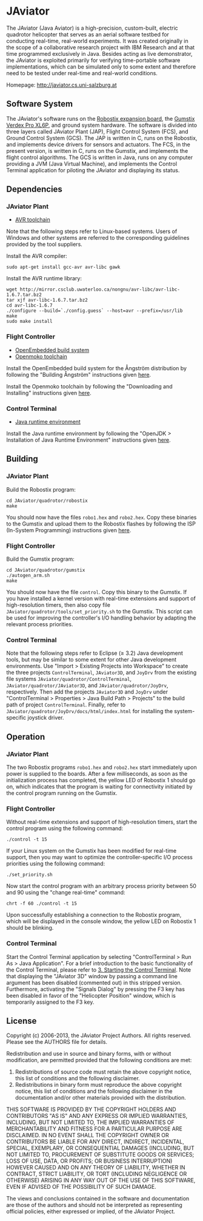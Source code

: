 # JAviator

The JAviator (Java Aviator) is a high-precision, custom-built, electric quadrotor helicopter that serves as an aerial software testbed for conducting real-time, real-world experiments. It was created originally in the scope of a collaborative research project with IBM Research and at that time programmed exclusively in Java. Besides acting as live demonstrator, the JAviator is exploited primarily for verifying time-portable software implementations, which can be simulated only to some extent and therefore need to be tested under real-time and real-world conditions.

Homepage: http://javiator.cs.uni-salzburg.at


## Software System

The JAviator's software runs on the [Robostix expansion board](https://www.gumstix.com/store/index.php?cPath=31), the [Gumstix Verdex Pro XL6P](https://www.gumstix.com/store/index.php?cPath=27), and ground system hardware. The software is divided into three layers called JAviator Plant (JAP), Flight Control System (FCS), and Ground Control System (GCS). The JAP is written in C, runs on the Robostix, and implements device drivers for sensors and actuators. The FCS, in the present version, is written in C, runs on the Gumstix, and implements the flight control algorithms. The GCS is written in Java, runs on any computer providing a JVM (Java Virtual Machine), and implements the Control Terminal application for piloting the JAviator and displaying its status.


## Dependencies

### JAviator Plant

* [AVR toolchain](http://docwiki.gumstix.org/index.php?title=Robostix_avr_gcc)

Note that the following steps refer to Linux-based systems. Users of Windows and other systems are referred to the corresponding guidelines provided by the tool suppliers.

Install the AVR compiler:

    sudo apt-get install gcc-avr avr-libc gawk

Install the AVR runtime library:

    wget http://mirror.csclub.uwaterloo.ca/nongnu/avr-libc/avr-libc-1.6.7.tar.bz2
    tar xjf avr-libc-1.6.7.tar.bz2
    cd avr-libc-1.6.7
    ./configure --build=`./config.guess` --host=avr --prefix=/usr/lib
    make
    sudo make install

### Flight Controller

* [OpenEmbedded build system](http://openembedded.org/wiki/Main_Page)
* [Openmoko toolchain](http://wiki.openmoko.org/wiki/Main_Page)

Install the OpenEmbedded build system for the Ångström distribution by following the "Building Ångström" instructions given [here](http://www.angstrom-distribution.org/building-angstrom).

Install the Openmoko toolchain by following the "Downloading and Installing" instructions given [here](http://wiki.openmoko.org/wiki/Toolchain).

### Control Terminal

* [Java runtime environment](http://openjdk.java.net/)

Install the Java runtime environment by following the "OpenJDK > Installation of Java Runtime Environment" instructions given [here](https://help.ubuntu.com/community/Java).


## Building

### JAviator Plant

Build the Robostix program:

    cd JAviator/quadrotor/robostix
    make

You should now have the files `robo1.hex` and `robo2.hex`. Copy these binaries to the Gumstix and upload them to the Robostix flashes by following the ISP (In-System Programming) instructions given [here](http://docwiki.gumstix.org/index.php?title=Robostix_gumstix_ISP).

### Flight Controller

Build the Gumstix program:

    cd JAviator/quadrotor/gumstix
    ./autogen_arm.sh
    make

You should now have the file `control`. Copy this binary to the Gumstix. If you have installed a kernel version with real-time extensions and support of high-resolution timers, then also copy file `JAviator/quadrotor/tools/set_priority.sh` to the Gumstix. This script can be used for improving the controller's I/O handling behavior by adapting the relevant process priorities.

### Control Terminal

Note that the following steps refer to Eclipse (&ge; 3.2) Java development tools, but may be similar to some extent for other Java development environments. Use "Import > Existing Projects into Workspace" to create the three projects `ControlTerminal`, `JAviator3D`, and `JoyDrv` from the existing file systems `JAviator/quadrotor/ControlTerminal`, `JAviator/quadrotor/JAviator3D`, and `JAviator/quadrotor/JoyDrv`, respectively. Then add the projects `JAviator3D` and `JoyDrv` under "ControlTerminal > Properties > Java Build Path > Projects" to the build path of project `ControlTerminal`. Finally, refer to `JAviator/quadrotor/JoyDrv/docs/html/index.html` for installing the system-specific joystick driver.


## Operation

### JAviator Plant

The two Robostix programs `robo1.hex` and `robo2.hex` start immediately upon power is supplied to the boards. After a few milliseconds, as soon as the initialization process has completed, the yellow LED of Robostix 1 should go on, which indicates that the program is waiting for connectivity initiated by the control program running on the Gumstix.

### Flight Controller

Without real-time extensions and support of high-resolution timers, start the control program using the following command:

    ./control -t 15

If your Linux system on the Gumstix has been modified for real-time support, then you may want to optimize the controller-specific I/O process priorities using the following command:

    ./set_priority.sh

Now start the control program with an arbitrary process priority between 50 and 90 using the "change real-time" command:

    chrt -f 60 ./control -t 15

Upon successfully establishing a connection to the Robostix program, which will be displayed in the console window, the yellow LED on Robostix 1 should be blinking.

### Control Terminal

Start the Control Terminal application by selecting "ControlTerminal > Run As > Java Application". For a brief introduction to the basic functionality of the Control Terminal, please refer to [3. Starting the Control Terminal](http://javiator.cs.uni-salzburg.at/releases/control_system_demo_software/how_to.html). Note that displaying the "JAviator 3D" window by passing a command line argument has been disabled (commented out) in this stripped version. Furthermore, activating the "Signals Dialog" by pressing the F3 key has been disabled in favor of the "Helicopter Position" window, which is temporarily assigned to the F3 key.


## License

Copyright (c) 2006-2013, the JAviator Project Authors.
All rights reserved. Please see the AUTHORS file for details.

Redistribution and use in source and binary forms, with or without
modification, are permitted provided that the following conditions are met:

1. Redistributions of source code must retain the above copyright notice, this
   list of conditions and the following disclaimer.
2. Redistributions in binary form must reproduce the above copyright notice,
   this list of conditions and the following disclaimer in the documentation
   and/or other materials provided with the distribution.

THIS SOFTWARE IS PROVIDED BY THE COPYRIGHT HOLDERS AND CONTRIBUTORS "AS IS" AND
ANY EXPRESS OR IMPLIED WARRANTIES, INCLUDING, BUT NOT LIMITED TO, THE IMPLIED
WARRANTIES OF MERCHANTABILITY AND FITNESS FOR A PARTICULAR PURPOSE ARE
DISCLAIMED. IN NO EVENT SHALL THE COPYRIGHT OWNER OR CONTRIBUTORS BE LIABLE FOR
ANY DIRECT, INDIRECT, INCIDENTAL, SPECIAL, EXEMPLARY, OR CONSEQUENTIAL DAMAGES
(INCLUDING, BUT NOT LIMITED TO, PROCUREMENT OF SUBSTITUTE GOODS OR SERVICES;
LOSS OF USE, DATA, OR PROFITS; OR BUSINESS INTERRUPTION) HOWEVER CAUSED AND
ON ANY THEORY OF LIABILITY, WHETHER IN CONTRACT, STRICT LIABILITY, OR TORT
(INCLUDING NEGLIGENCE OR OTHERWISE) ARISING IN ANY WAY OUT OF THE USE OF THIS
SOFTWARE, EVEN IF ADVISED OF THE POSSIBILITY OF SUCH DAMAGE.

The views and conclusions contained in the software and documentation are those
of the authors and should not be interpreted as representing official policies,
either expressed or implied, of the JAviator Project.

